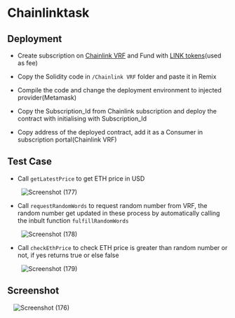 
# Chainlinktask

## Deployment

- Create subscription on [Chainlink VRF](https://vrf.chain.link/) and Fund with [LINK tokens](https://faucets.chain.link/rinkeby)(used as fee)

- Copy the Solidity code in ``/Chainlink VRF`` folder and paste it in Remix

- Compile the code and change the deployment environment to injected provider(Metamask)

- Copy the Subscription_Id from Chainlink subscription and deploy the contract with initialising with Subscription_Id 

- Copy address of the deployed contract, add it as a Consumer in subscription portal(Chainlink VRF)

## Test Case

- Call ``getLatestPrice`` to get ETH price in USD

&emsp;&emsp; ![Screenshot (177)](https://user-images.githubusercontent.com/98147030/184120196-090f78c5-e737-418f-aac8-55c3d6197e7d.png)

- Call ``requestRandomWords`` to request random number from VRF, the random number get updated in these process by automatically calling the inbult function ``fulfillRandomWords``

&emsp;&emsp; ![Screenshot (178)](https://user-images.githubusercontent.com/98147030/184120260-4c2750d3-f1f4-4315-af4e-25c5fb891d0d.png)

- Call ``checkEthPrice`` to check ETH price is greater than random number or not, if yes returns true or else false

&emsp;&emsp; ![Screenshot (179)](https://user-images.githubusercontent.com/98147030/184120550-666f63cb-1b88-4983-8a1d-f85c92d80ab8.png)

## Screenshot

&emsp;![Screenshot (176)](https://user-images.githubusercontent.com/98147030/184120878-8246f2b9-6a04-47f5-b5be-bee8a97ba11f.png)

